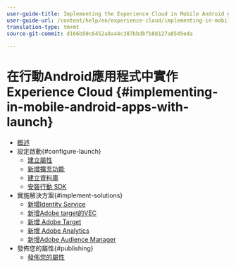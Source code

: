 ```yaml
---
user-guide-title: Implementing the Experience Cloud in Mobile Android Applications
user-guide-url: /content/help/en/experience-cloud/implementing-in-mobile-android-apps-with-launch/index.html
translation-type: tm+mt
source-git-commit: d166b50c6452a9a44c387bbdbfb88127a8545eda

---
```



# 在行動Android應用程式中實作Experience Cloud {#implementing-in-mobile-android-apps-with-launch}

+ [概述](index.md)
+ 設定啟動{#configure-launch}
   + [建立屬性](launch-create-a-property.md)
   + [新增擴充功能](launch-add-extensions.md)
   + [建立資料庫](launch-create-a-library.md)
   + [安裝行動 SDK](launch-install-the-mobile-sdk.md)
+ 實施解決方案{#implement-solutions}
   + [新增Identity Service](id-service.md)
   + [新增Adobe target的VEC](target-vec.md)
   + [新增 Adobe Target](target.md)
   + [新增 Adobe Analytics](analytics.md)
   + [新增Adobe Audience Manager](audience-manager.md)
+ 發佈您的屬性{#publishing}
   + [發佈您的屬性](publish.md)
